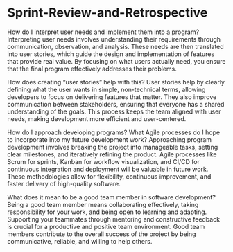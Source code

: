 # Sprint-Review-and-Retrospective

How do I interpret user needs and implement them into a program?
Interpreting user needs involves understanding their requirements through communication, observation, and analysis. These needs are then translated into user stories, which guide the design and implementation of features that provide real value. By focusing on what users actually need, you ensure that the final program effectively addresses their problems.

How does creating “user stories” help with this?
User stories help by clearly defining what the user wants in simple, non-technical terms, allowing developers to focus on delivering features that matter. They also improve communication between stakeholders, ensuring that everyone has a shared understanding of the goals. This process keeps the team aligned with user needs, making development more efficient and user-centered.

How do I approach developing programs? What Agile processes do I hope to incorporate into my future development work?
Approaching program development involves breaking the project into manageable tasks, setting clear milestones, and iteratively refining the product. Agile processes like Scrum for sprints, Kanban for workflow visualization, and CI/CD for continuous integration and deployment will be valuable in future work. These methodologies allow for flexibility, continuous improvement, and faster delivery of high-quality software.

What does it mean to be a good team member in software development?
Being a good team member means collaborating effectively, taking responsibility for your work, and being open to learning and adapting. Supporting your teammates through mentoring and constructive feedback is crucial for a productive and positive team environment. Good team members contribute to the overall success of the project by being communicative, reliable, and willing to help others.
